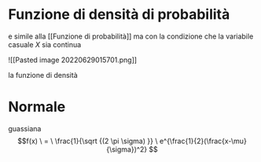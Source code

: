 # Funzione di densità di probabilità 

e simile alla [[Funzione di probabilità]] ma con la condizione che la variabile casuale  $X$ sia continua 

![[Pasted image 20220629015701.png]]

la funzione di densità 
 #  Normale
 guassiana 
 $$f(x) \ = \ \frac{1}{\sqrt {(2 \pi \sigma)  }} \ e^{\frac{1}{2}(\frac{x-\mu}{\sigma})^2} $$
